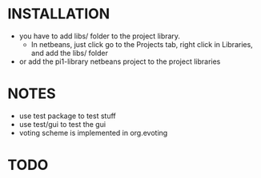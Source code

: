 # INSTALLATION
- you have to add libs/ folder to the project library.
  - In netbeans, just click go to the Projects tab, right click in Libraries,
and add the libs/ folder
- or add the pi1-library netbeans project to the project libraries

# NOTES
 * use test package to test stuff
 * use test/gui to test the gui
 * voting scheme is implemented in org.evoting

# TODO
